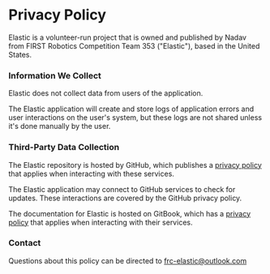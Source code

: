 # Privacy Policy

Elastic is a volunteer-run project that is owned and published by Nadav from FIRST Robotics Competition Team 353 ("Elastic"), based in the United States.

### Information We Collect

Elastic does not collect data from users of the application.

The Elastic application will create and store logs of application errors and user interactions on the user's system, but these logs are not shared unless it's done manually by the user.

### Third-Party Data Collection

The Elastic repository is hosted by GitHub, which publishes a [privacy policy](https://docs.github.com/en/site-policy/privacy-policies/github-general-privacy-statement) that applies when interacting with these services.

The Elastic application may connect to GitHub services to check for updates. These interactions are covered by the GitHub privacy policy.

The documentation for Elastic is hosted on GitBook, which has a [privacy policy](https://policies.gitbook.com/privacy-and-security/statement) that applies when interacting with their services.

### Contact

Questions about this policy can be directed to frc-elastic@outlook.com

